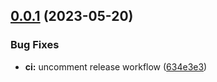 ## [0.0.1](https://github.com/kloud-cnf/terraform-aws-module-template/compare/v0.0.0...v0.0.1) (2023-05-20)


### Bug Fixes

* **ci:** uncomment release workflow ([634e3e3](https://github.com/kloud-cnf/terraform-aws-module-template/commit/634e3e32407e0e84660136ad613fbaa72546ca77))
